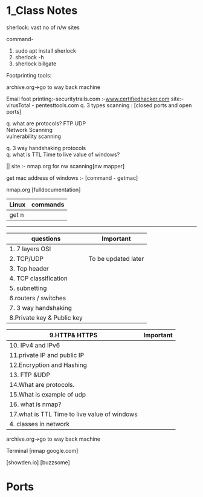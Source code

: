 # 1_Class Notes

sherlock: vast no of n/w sites

command-
1. sudo apt install sherlock
2. sherlock -h
3. sherlock billgate


Footprinting tools:

archive.org->go to way back machine

Email foot printing:-securitytrails.com
                             :-www.certifiedhacker.com
                           site:-virusTotal
                                 - pentesttools.com
q. 3 types scanning : [closed ports and open ports]

q. what are protocols?  FTP UDP   </br>
Network Scanning      </br>
vulnerability scanning  </br>



q. 3 way handshaking protocols </br> 
q. what is TTL Time to live  value of windows?  </br>


||
site :-  nmap.org   for nw scanning[nw mapper]


get mac address of windows :- [command - getmac]  </br>


nmap.org [fulldocumentation]



|Linux                                           | commands                                            |  
|---------------------------------------------------------|-----------------------------------------------------|              
|            get n   ||


---


|     questions                                            | Important                |  
|---------------------------------------------------------|------------------------------------------------|
|1. 7 layers OSI                                          |                                                |
|2. TCP/UDP                                               |To be updated  later                            |
|3. Tcp header                                            |                                                | 
|4. TCP classification                                     |                                                |  
|5. subnetting                                             |                                                 |
|6.routers / switches                                     |                                                 |
|7. 3 way handshaking                                     |                                                 | 
|8.Private key & Public key                               |                                                 |


|9.HTTP& HTTPS                                            |      Important                                  |
|---------------------------------------------------------|-------------------------------------------------|
|10. IPv4 and  IPv6                                       |                                                 |
|11.private IP and public IP                              |                                                 |
|12.Encryption and Hashing                |                                                 |
|13. FTP &UDP                                             |                                                 |
|14.What are protocols.                                   |                                                 |
|15.What is example of udp                                |                                                 | 
|16.  what is nmap?                                       |                                                 |
|17.what is TTL Time to live  value of windows            |                                                     |
|4. classes in network                                   |                                                     |

archive.org->go to way back machine


Terminal                   [nmap google.com]

[showden.io]
[buzzsome]

# Ports







